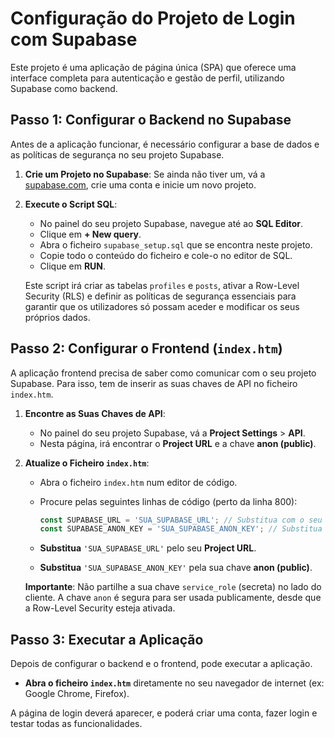 # Configuração do Projeto de Login com Supabase

Este projeto é uma aplicação de página única (SPA) que oferece uma interface completa para autenticação e gestão de perfil, utilizando Supabase como backend.

## Passo 1: Configurar o Backend no Supabase

Antes de a aplicação funcionar, é necessário configurar a base de dados e as políticas de segurança no seu projeto Supabase.

1.  **Crie um Projeto no Supabase**: Se ainda não tiver um, vá a [supabase.com](https://supabase.com/), crie uma conta e inicie um novo projeto.

2.  **Execute o Script SQL**:
    *   No painel do seu projeto Supabase, navegue até ao **SQL Editor**.
    *   Clique em **+ New query**.
    *   Abra o ficheiro `supabase_setup.sql` que se encontra neste projeto.
    *   Copie todo o conteúdo do ficheiro e cole-o no editor de SQL.
    *   Clique em **RUN**.

    Este script irá criar as tabelas `profiles` e `posts`, ativar a Row-Level Security (RLS) e definir as políticas de segurança essenciais para garantir que os utilizadores só possam aceder e modificar os seus próprios dados.

## Passo 2: Configurar o Frontend (`index.htm`)

A aplicação frontend precisa de saber como comunicar com o seu projeto Supabase. Para isso, tem de inserir as suas chaves de API no ficheiro `index.htm`.

1.  **Encontre as Suas Chaves de API**:
    *   No painel do seu projeto Supabase, vá a **Project Settings** > **API**.
    *   Nesta página, irá encontrar o **Project URL** e a chave **anon (public)**.

2.  **Atualize o Ficheiro `index.htm`**:
    *   Abra o ficheiro `index.htm` num editor de código.
    *   Procure pelas seguintes linhas de código (perto da linha 800):

        ```javascript
        const SUPABASE_URL = 'SUA_SUPABASE_URL'; // Substitua com o seu URL do projeto
        const SUPABASE_ANON_KEY = 'SUA_SUPABASE_ANON_KEY'; // Substitua com a sua chave anon (pública)
        ```

    *   **Substitua** `'SUA_SUPABASE_URL'` pelo seu **Project URL**.
    *   **Substitua** `'SUA_SUPABASE_ANON_KEY'` pela sua chave **anon (public)**.

    **Importante**: Não partilhe a sua chave `service_role` (secreta) no lado do cliente. A chave `anon` é segura para ser usada publicamente, desde que a Row-Level Security esteja ativada.

## Passo 3: Executar a Aplicação

Depois de configurar o backend e o frontend, pode executar a aplicação.

*   **Abra o ficheiro `index.htm`** diretamente no seu navegador de internet (ex: Google Chrome, Firefox).

A página de login deverá aparecer, e poderá criar uma conta, fazer login e testar todas as funcionalidades.

